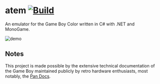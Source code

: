 atem [![Build](https://github.com/tyler-m/atem/actions/workflows/ci.yml/badge.svg)](https://github.com/tyler-m/atem/actions/workflows/ci.yml)
===

An emulator for the Game Boy Color written in C# with .NET and MonoGame.

![demo](https://github.com/tyler-m/atem/assets/7759273/3ac33f7a-4caa-4ef3-81b6-41bc6b482adf)

Notes
---
This project is made possible by the extensive technical documentation of the Game Boy maintained publicly by retro hardware enthusiasts, most notably, the [Pan Docs](https://github.com/gbdev/pandocs).